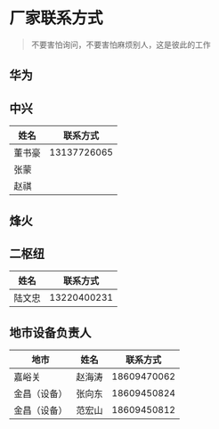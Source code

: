 # 厂家联系方式

> 不要害怕询问，不要害怕麻烦别人，这是彼此的工作



## 华为



## 中兴

| 姓名   | 联系方式    |
| ------ | ----------- |
| 董书豪 | 13137726065 |
| 张蒙   |             |
| 赵祺   |             |



## 烽火



## 二枢纽

| 姓名   | 联系方式    |
| ------ | ----------- |
| 陆文忠 | 13220400231 |



## 地市设备负责人

| 地市         | 姓名   | 联系方式    |
| ------------ | ------ | ----------- |
| 嘉峪关       | 赵海涛 | 18609470062 |
| 金昌（设备） | 张向东 | 18609450824 |
| 金昌（设备） | 范宏山 | 18609450812 |

